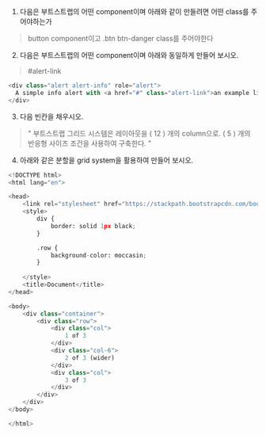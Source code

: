 1. 다음은 부트스트랩의 어떤 component이며 아래와 같이 만들려면 어떤 class를 주어야하는가

> button component이고 .btn btn-danger class를 주어야한다



2. 다음은 부트스트랩의 어떤 component이며 아래와 동일하게 만들어 보시오.

> #alert-link

```python
<div class="alert alert-info" role="alert">
  A simple info alert with <a href="#" class="alert-link">an example link</a>. Give it a click if you like.
</div>
```



3. 다음 빈칸을 채우시오.

> " 부트스트랩 그리드 시스템은 레이아웃을 ( 12 ) 개의 column으로. ( 5 ) 개의 반응형 사이즈 조건을 사용하여 구축한다. "



4. 아래와 같은 분할을 grid system을 활용하여 만들어 보시오.

```python
<!DOCTYPE html>
<html lang="en">

<head>
    <link rel="stylesheet" href="https://stackpath.bootstrapcdn.com/bootstrap/4.2.1/css/bootstrap.min.css" integrity="sha384-GJzZqFGwb1QTTN6wy59ffF1BuGJpLSa9DkKMp0DgiMDm4iYMj70gZWKYbI706tWS" crossorigin="anonymous">
    <style>
        div {
            border: solid 1px black;
        }

        .row {
            background-color: moccasin;
        }
        
    </style>
    <title>Document</title>
</head>

<body>
    <div class="container">
        <div class="row">
            <div class="col">
                1 of 3
            </div>
            <div class="col-6">
                2 of 3 (wider)
            </div>
            <div class="col">
                3 of 3
            </div>
        </div>        
    </div>
</body>

</html>
```

